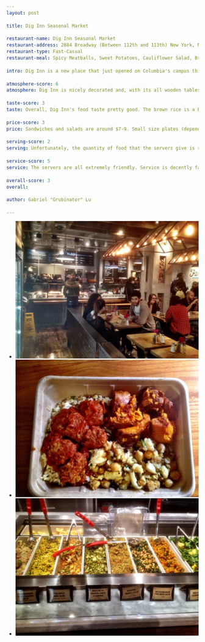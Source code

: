 ```yaml
---
layout: post

title: Dig Inn Seasonal Market

restaurant-name: Dig Inn Seasonal Market
restaurant-address: 2884 Broadway (Between 112th and 113th) New York, NY
restaurant-type: Fast-Casual
restaurant-meal: Spicy Meatballs, Sweet Potatoes, Cauliflower Salad, Brown Rice

intro: Dig Inn is a new place that just opened on Columbia's campus this semester. Modeled after Chipotle's serving style, Dig Inn provides multiple options including sandwiches, salads, and plates in which you chose one type of protein and two sides. Their philosophy is "Real Food, Real Quality." All meats come from animals that are raised without the use of hormones and antibiotics and produce comes from local farms. You can find more information at&#58; http&#58;//www.diginn.com/food/

atmosphere-score: 6
atmosphere: Dig Inn is nicely decorated and, with its all wooden tables and seats, has a homey feel. My favorite seats are the ones right next to a huge window which can be opened and faces out onto Broadway. On a nice day, its very relaxing to sit, enjoy your food, and people watch. I always go around 11am for an early lunch or around 8pm for a late dinner because, at any other time, it can be very busy and impossible to find a seat. Even at its busiest, Dig Inn doesn't get too loud which is a huge plus.

taste-score: 3
taste: Overall, Dig Inn's food taste pretty good. The brown rice is a bit on the dry side but the sauce from the meatballs more than compensated. The cauliflower salad is a mix of cauliflower, raisins, and a few types of nuts. The raisins are a nice touch and add a bit of sweetness to the salad, but its masked by the ridiculous amount of salt added. The sweet potatoes are decent, nothing special. The skins are often really hard and occasionally clumped together (I've gotten a plate where most of the sweet potato was just the skin). The best part of the meal for me was definitely the meatballs which were spiced just right, enough to get a kick but not enough to burn your mouth. The only thing that sucks is, with a small plate, the serves only give three meatballs.

price-score: 3
price: Sandwiches and salads are around $7-9. Small size plates (depending on the choice of protein) are between $8-10 and large plates are between $10-13. The prices are pretty typical and what you'd expect to find in New York City.

serving-score: 2
serving: Unfortunately, the quantity of food that the servers give is ridiculously small. There was one time I ordered asparagus as a side (which costs an extra 50 cents) to get literally two pieces. I would estimate that the small plate is a little bigger than 4 x 4 inches. On a good day, in terms of quantity, the plate will mostly be filled up. In general, the servers will give three meatballs and one scoop for each side (estimate 1 or 2 ounces) or a few pieces of non scoopable foods such as the asparagus. Overall, Dig Inn portions are unfortunately small.

service-score: 5
service: The servers are all extremely friendly. Service is decently fast, though there can be really long lines during the busiest times. Unfortunately, the quantity of food that the servers give is ridiculously small. There was one time I ordered asparagus as a side (which costs an extra 50 cents) to get literally two small pieces. I go to Dig Inn mostly out of convenience, but the small servings really deter me from doing so more frequently.

overall-score: 3
overall:

author: Gabriel "Grubinator" Lu

---
```


- ![Environment](/images/environment.jpg)
- ![Food](/images/entree.jpg)
- ![Buffet](/images/buffet.jpg)
